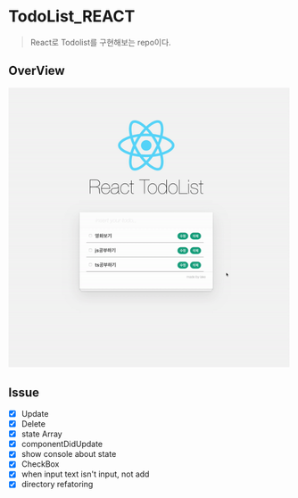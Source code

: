 # TodoList_REACT

> React로 Todolist를 구현해보는 repo이다.


## OverView

![overview](./image/overview.gif)

## Issue 
- [x] Update
- [x] Delete
- [x] state Array
- [x] componentDidUpdate
- [x] show console about state
- [x] CheckBox
- [x] when input text isn't input, not add 
- [x] directory refatoring

